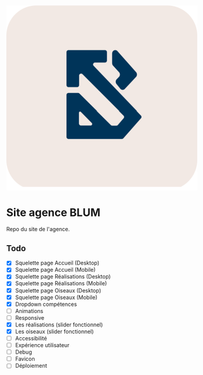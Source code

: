 ![Logo Agence Blum](img/logo-blum-header.svg)

# Site agence BLUM
Repo du site de l'agence.

## Todo

- [x] Squelette page Accueil (Desktop)
- [x] Squelette page Accueil (Mobile)
- [x] Squelette page Réalisations (Desktop)
- [x] Squelette page Réalisations (Mobile)
- [x] Squelette page Oiseaux (Desktop)
- [x] Squelette page Oiseaux (Mobile)
- [x] Dropdown compétences
- [ ] Animations
- [ ] Responsive
- [x] Les réalisations (slider fonctionnel)
- [x] Les oiseaux (slider fonctionnel)
- [ ] Accessibilité
- [ ] Expérience utilisateur
- [ ] Debug
- [ ] Favicon
- [ ] Déploiement
